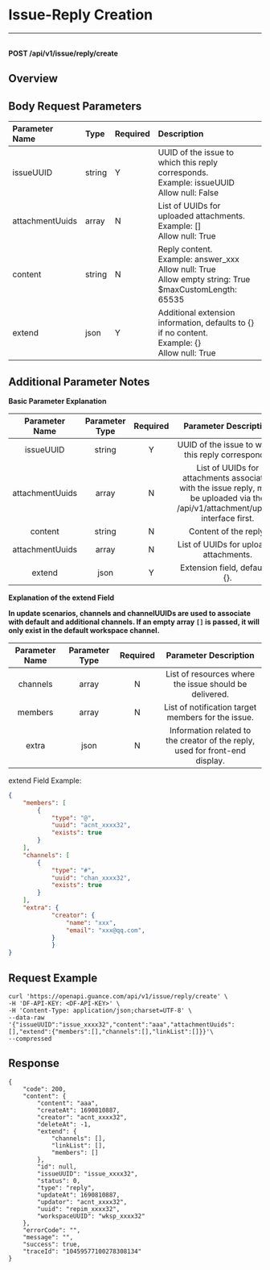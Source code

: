 # Issue-Reply Creation

---

<br />**POST /api/v1/issue/reply/create**

## Overview



## Body Request Parameters

| Parameter Name        | Type     | Required   | Description              |
|:---------------------|:---------|:----------|:------------------------|
| issueUUID | string | Y | UUID of the issue to which this reply corresponds.<br>Example: issueUUID <br>Allow null: False <br> |
| attachmentUuids | array | N | List of UUIDs for uploaded attachments.<br>Example: [] <br>Allow null: True <br> |
| content | string | N | Reply content.<br>Example: answer_xxx <br>Allow null: True <br>Allow empty string: True <br>$maxCustomLength: 65535 <br> |
| extend | json | Y | Additional extension information, defaults to {} if no content.<br>Example: {} <br>Allow null: True <br> |

## Additional Parameter Notes

**Basic Parameter Explanation**

| Parameter Name      | Parameter Type | Required | Parameter Description |
|:-------------------:|:--------------:|:--------:|:---------------------:|
| issueUUID           | string         | Y        | UUID of the issue to which this reply corresponds. |
| attachmentUuids     | array          | N        | List of UUIDs for attachments associated with the issue reply, must be uploaded via the /api/v1/attachment/upload interface first. |
| content             | string         | N        | Content of the reply. |
| attachmentUuids     | array          | N        | List of UUIDs for uploaded attachments. |
| extend              | json           | Y        | Extension field, default is {}. |

**Explanation of the extend Field**

**In update scenarios, channels and channelUUIDs are used to associate with default and additional channels. If an empty array `[]` is passed, it will only exist in the default workspace channel.**

| Parameter Name | Parameter Type | Required | Parameter Description |
|:--------------:|:--------------:|:--------:|:---------------------:|
| channels       | array          | N        | List of resources where the issue should be delivered. |
| members        | array          | N        | List of notification target members for the issue. |
| extra          | json           | N        | Information related to the creator of the reply, used for front-end display. |

extend Field Example:
```json
{
    "members": [
        {
            "type": "@",
            "uuid": "acnt_xxxx32",
            "exists": true
        }
    ],
    "channels": [
        {
            "type": "#",
            "uuid": "chan_xxxx32",
            "exists": true
        }
    ],
    "extra": {
            "creator": {
                "name": "xxx",
                "email": "xxx@qq.com",
            }
            }
}
```

## Request Example
```shell
curl 'https://openapi.guance.com/api/v1/issue/reply/create' \
-H 'DF-API-KEY: <DF-API-KEY>' \
-H 'Content-Type: application/json;charset=UTF-8' \
--data-raw '{"issueUUID":"issue_xxxx32","content":"aaa","attachmentUuids":[],"extend":{"members":[],"channels":[],"linkList":[]}}'\
--compressed
```

## Response
```shell
{
    "code": 200,
    "content": {
        "content": "aaa",
        "createAt": 1690810887,
        "creator": "acnt_xxxx32",
        "deleteAt": -1,
        "extend": {
            "channels": [],
            "linkList": [],
            "members": []
        },
        "id": null,
        "issueUUID": "issue_xxxx32",
        "status": 0,
        "type": "reply",
        "updateAt": 1690810887,
        "updator": "acnt_xxxx32",
        "uuid": "repim_xxxx32",
        "workspaceUUID": "wksp_xxxx32"
    },
    "errorCode": "",
    "message": "",
    "success": true,
    "traceId": "10459577100278308134"
} 
```